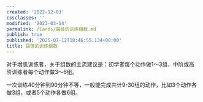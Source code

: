 ```yaml
---
created: '2022-12-03'
cssclasses: ''
modified: '2023-03-14'
permalink: /Cards/最佳的训练组数.md
publish: true
published: '2025-07-12T18:46:55.134+08:00'
title: 最佳的训练组数
---
```

对于增肌训练者，关于组数的主流建议是：初学者每个动作做1～3组，中阶或高阶训练者每个动作做3～6组。

一次训练40分钟到90分钟不等，一般能完成共计9-30组的动作，比如3个动作各做3组，或者5个动作各做6组。